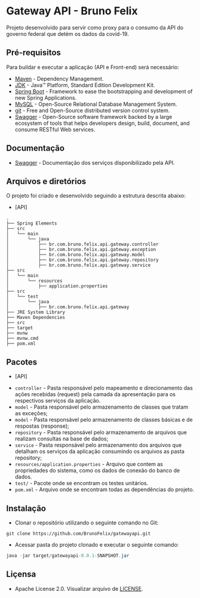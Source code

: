 # Gateway API - Bruno Felix
Projeto desenvolvido para servir como proxy para o consumo da API do governo federal que detém os dados da covid-19.

## Pré-requisitos

Para buildar e executar a aplicação (API e Front-end) será necessário:
* 	[Maven](https://maven.apache.org/) - Dependency Management.
* 	[JDK](http://www.oracle.com/technetwork/java/javase/downloads/jdk8-downloads-2133151.html) - Java™ Platform, Standard Edition Development Kit.
* 	[Spring Boot](https://spring.io/projects/spring-boot) - Framework to ease the bootstrapping and development of new Spring Applications.
* 	[MySQL](https://www.mysql.com/) - Open-Source Relational Database Management System.
* 	[git](https://git-scm.com/) - Free and Open-Source distributed version control system.
* 	[Swagger](https://swagger.io/) - Open-Source software framework backed by a large ecosystem of tools that helps developers design, build, document, and consume RESTful Web services.

## Documentação
* 	[Swagger](http://localhost:8080/swagger-ui.html) - Documentação dos serviços disponibilizado pela API.

## Arquivos e diretórios

O projeto foi criado e desenvolvido seguindo a estrutura descrita abaixo:

* 	[API]
```
.
├── Spring Elements
├── src
│   └── main
│       └── java
│           ├── br.com.bruno.felix.api.gateway.controller
│			├── br.com.bruno.felix.api.gateway.exception
│           ├── br.com.bruno.felix.api.gateway.model
│           ├── br.com.bruno.felix.api.gateway.repository
│           ├── br.com.bruno.felix.api.gateway.service
├── src
│   └── main
│       └── resources
│           ├── application.properties
├── src
│   └── test
│       └── java
│			├── br.com.bruno.felix.api.gateway
├── JRE System Library
├── Maven Dependencies
├── src
├── target
├── mvnw
├── mvnw.cmd
├── pom.xml

```

## Pacotes

* 	[API]
- `controller` - Pasta responsável pelo mapeamento e direcionamento das ações recebidas (request) pela camada da apresentação para os respectivos serviços da aplicação.
- `model` - Pasta responsável pelo armazenamento de classes que tratam as exceções;
- `model` - Pasta responsável pelo armazenamento de classes básicas e de respostas (response);
- `repository` - Pasta responsável pelo armazenamento de arquivos que realizam consultas na base de dados;
- `service` - Pasta responsável pelo armazenamento dos arquivos que detalham os serviços da aplicação consumindo os arquivos as pasta repository;
- `resources/application.properties` - Arquivo que contem as propriedades do sistema, como os dados de conexão do banco de dados.
- `test/` - Pacote onde se encontram os testes unitários.
- `pom.xml` - Arquivo onde se encontram todas as dependências do projeto.

## Instalação

* Clonar o repositório utilizando o seguinte comando no Git: 

```git
git clone https://github.com/BrunoFelix/gatewayapi.git
```

* Acessar pasta do projeto clonado e executar o seguinte comando:

```java
java -jar target/gatewayapi-0.0.1-SNAPSHOT.jar
```

## Liçensa
* 	Apache License 2.0. Visualizar arquivo de [LICENSE](https://github.com/BrunoFelix/gatewayapi/blob/master/LICENSE).
